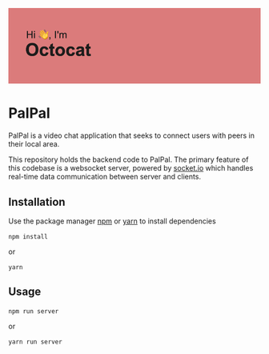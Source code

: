 ![alt text](./banner.png)

# PalPal

PalPal is a video chat application that seeks to connect users with peers in their local area.

This repository holds the backend code to PalPal. The primary feature of this codebase is a websocket server, powered by [socket.io](https://socket.io/) which handles real-time data communication between server and clients.

## Installation

Use the package manager [npm](https://www.npmjs.com/) or [yarn](https://yarnpkg.com/) to install dependencies

```
npm install
```

or

```
yarn
```

## Usage

```
npm run server
```

or

```
yarn run server
```
